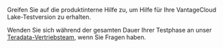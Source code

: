 Greifen Sie auf die produktinterne Hilfe zu, um Hilfe für Ihre VantageCloud Lake-Testversion zu erhalten.

Wenden Sie sich während der gesamten Dauer Ihrer Testphase an unser [Teradata-Vertriebsteam](mailto:VantageCloud.Trials@Teradata.com), wenn Sie Fragen haben.

